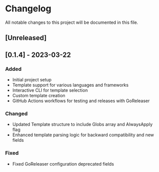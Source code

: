 # Changelog

All notable changes to this project will be documented in this file.

## [Unreleased]

## [0.1.4] - 2023-03-22

### Added

- Initial project setup
- Template support for various languages and frameworks
- Interactive CLI for template selection
- Custom template creation
- GitHub Actions workflows for testing and releases with GoReleaser

### Changed

- Updated Template structure to include Globs array and AlwaysApply flag
- Enhanced template parsing logic for backward compatibility and new fields

### Fixed

- Fixed GoReleaser configuration deprecated fields
